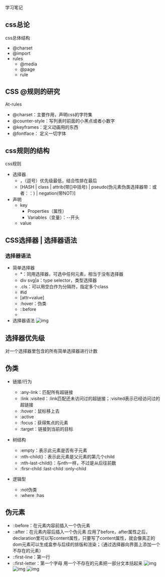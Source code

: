 学习笔记
## css总论
css总体结构
- @charset
- @import
- rules
  - @media
  - @page
  - rule

## CSS @规则的研究
At-rules
- @charset：主要作用，声明css的字符集
- @counter-style：写列表时前面的小黑点或者小数字
- @keyframes：定义动画用的东西
- @fontface： 定义一切字体


## css规则的结构
css规则
- 选择器
  - ，（逗号）优先级最低，结合性排在最后
  - [HASH | class | attrib(带[]中括号) | pseudo(伪元素伪类选择器带：或者：：) | negation(带NOT)]
- 声明
  - key
    - Properties（属性）
    - Variables（变量）：--开头
  - value

## CSS选择器 | 选择器语法
### 选择器语法
- 简单选择器
  - *：同用选择器，可选中任何元素，相当于没有选择器
  - div svg|a：type selector，类型选择器
  - .cls：可以用空白作为分隔符，指定多个class
  - #id
  - [attr=value]
  - :hover：伪类
  - ::before
  - 
- 选择器语法
  ![img](https://tva1.sinaimg.cn/large/008i3skNgy1gqepkfrkmpj30vw0octts.jpg)
## 选择器优先级
对一个选择器里包含的所有简单选择器进行计数

## 伪类
- 链接/行为
  - :any-link：匹配所有超链接
  - :link :visited：:link匹配还未访问过的超链接；:visited表示已经访问过的超链接
  - :hover：鼠标移上去
  - :active
  - :focus：获得焦点的元素
  - :target：链接到当前的目标

- 树结构
  - :empty：表示此元素是否有子元素
  - :nth-child()：表示此元素是父元素的第几个child
  - :nth-last-child()：与nth一样，不过是从后往前数 
  - :firsr-child :last-child :only-child

- 逻辑型
  - :not伪类
  - :where :has


## 伪元素
- ::before：在元素内容前插入一个伪元素
- ::after：在元素内容后插入一个伪元素
  应用了before，after属性之后，declaration里可以写content属性，只要写了content属性，就会像真正的dom元素可以生成盒参与后续的排版和渲染；（通过选择器向界面上添加一个不存在的元素）
- ::first-line：第一行
- ::first-letter：第一个字母
  用一个不存在的元素把一部分文本括起来
![img](https://tva1.sinaimg.cn/large/008i3skNgy1gqfaam6famj30uq0nktjy.jpg)
![img](https://tva1.sinaimg.cn/large/008i3skNgy1gqfabvyotoj31480iuqem.jpg)
![img](https://tva1.sinaimg.cn/large/008i3skNgy1gqfadgg5f9j31700ma491.jpg)

